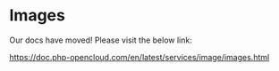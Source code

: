 # Images

Our docs have moved! Please visit the below link:

https://doc.php-opencloud.com/en/latest/services/image/images.html

